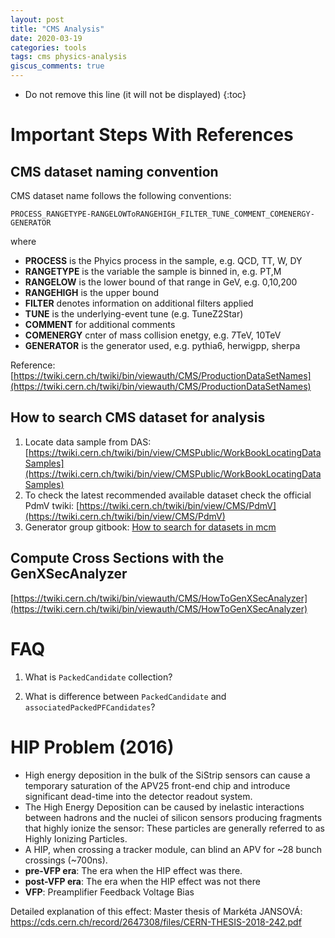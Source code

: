 ```yaml
---
layout: post
title: "CMS Analysis"
date: 2020-03-19
categories: tools
tags: cms physics-analysis
giscus_comments: true
---
```


- Do not remove this line (it will not be displayed)
  {:toc}

# Important Steps With References

## CMS dataset naming convention

CMS dataset name follows the following conventions:

```
PROCESS_RANGETYPE-RANGELOWToRANGEHIGH_FILTER_TUNE_COMMENT_COMENERGY-GENERATOR
```

where

- **PROCESS** is the Phyics process in the sample, e.g. QCD, TT, W, DY
- **RANGETYPE** is the variable the sample is binned in, e.g. PT,M
- **RANGELOW** is the lower bound of that range in GeV, e.g. 0,10,200
- **RANGEHIGH** is the upper bound
- **FILTER** denotes information on additional filters applied
- **TUNE** is the underlying-event tune (e.g. TuneZ2Star)
- **COMMENT** for additional comments
- **COMENERGY** cnter of mass collision enetgy, e.g. 7TeV, 10TeV
- **GENERATOR** is the generator used, e.g. pythia6, herwigpp, sherpa

Reference: [https://twiki.cern.ch/twiki/bin/viewauth/CMS/ProductionDataSetNames](https://twiki.cern.ch/twiki/bin/viewauth/CMS/ProductionDataSetNames)

## How to search CMS dataset for analysis

1. Locate data sample from DAS: [https://twiki.cern.ch/twiki/bin/view/CMSPublic/WorkBookLocatingDataSamples](https://twiki.cern.ch/twiki/bin/view/CMSPublic/WorkBookLocatingDataSamples)
2. To check the latest recommended available dataset check the official PdmV twiki: [https://twiki.cern.ch/twiki/bin/view/CMS/PdmV](https://twiki.cern.ch/twiki/bin/view/CMS/PdmV)
3. Generator group gitbook: [How to search for datasets in mcm](https://monte-carlo-production-tools.gitbook.io/project/analyzers-corner/how-to-search-for-datasets-in-mcm)

## Compute Cross Sections with the GenXSecAnalyzer

[https://twiki.cern.ch/twiki/bin/viewauth/CMS/HowToGenXSecAnalyzer](https://twiki.cern.ch/twiki/bin/viewauth/CMS/HowToGenXSecAnalyzer)

# FAQ

1. What is `PackedCandidate` collection?

   <span style="color:blue">

   </span>

1. What is difference between `PackedCandidate` and `associatedPackedPFCandidates`?

   <span style="color:blue">
   </span>

# HIP Problem (2016)

- High energy deposition in the bulk of the SiStrip sensors can cause a temporary saturation of the APV25 front-end chip and introduce significant dead-time into the detector readout system.
- The High Energy Deposition can be caused by inelastic interactions between hadrons and the nuclei of silicon sensors producing fragments that highly ionize the sensor: These particles are generally referred to as Highly Ionizing Particles.
- A HIP, when crossing a tracker module, can blind an APV for ~28 bunch crossings (~700ns).
- **pre-VFP era**: The era when the HIP effect was there.
- **post-VFP era**: The era when the HIP effect was not there
- **VFP**: Preamplifier Feedback Voltage Bias

Detailed explanation of this effect: Master thesis of Markéta JANSOVÁ: https://cds.cern.ch/record/2647308/files/CERN-THESIS-2018-242.pdf
